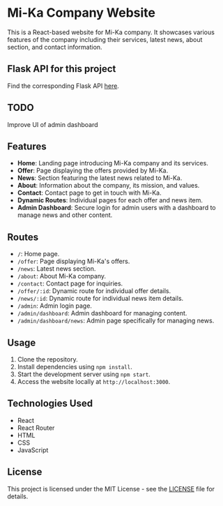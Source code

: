 # Mi-Ka Company Website

This is a React-based website for Mi-Ka company. It showcases various features of the company including their services, latest news, about section, and contact information.

## Flask API for this project
Find the corresponding Flask API [here](https://github.com/M-Itrych/Mi-Ka_Backend).


## TODO

Improve UI of admin dashboard

## Features

- **Home**: Landing page introducing Mi-Ka company and its services.
- **Offer**: Page displaying the offers provided by Mi-Ka.
- **News**: Section featuring the latest news related to Mi-Ka.
- **About**: Information about the company, its mission, and values.
- **Contact**: Contact page to get in touch with Mi-Ka.
- **Dynamic Routes**: Individual pages for each offer and news item.
- **Admin Dashboard**: Secure login for admin users with a dashboard to manage news and other content.

## Routes

- `/`: Home page.
- `/offer`: Page displaying Mi-Ka's offers.
- `/news`: Latest news section.
- `/about`: About Mi-Ka company.
- `/contact`: Contact page for inquiries.
- `/offer/:id`: Dynamic route for individual offer details.
- `/news/:id`: Dynamic route for individual news item details.
- `/admin`: Admin login page.
- `/admin/dashboard`: Admin dashboard for managing content.
- `/admin/dashboard/news`: Admin page specifically for managing news.

## Usage

1. Clone the repository.
2. Install dependencies using `npm install`.
3. Start the development server using `npm start`.
4. Access the website locally at `http://localhost:3000`.

## Technologies Used

- React
- React Router
- HTML
- CSS
- JavaScript

## License

This project is licensed under the MIT License - see the [LICENSE](LICENSE) file for details.

